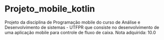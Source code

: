 # Projeto_mobile_kotlin
Projeto da disciplina de Programação mobile do curso de Análise e Desenvolvimento de sistemas - UTFPR que consiste no desenvolvimento de uma aplicação mobile para controle de fluxo de caixa.
Nota adquirida: 10.0
